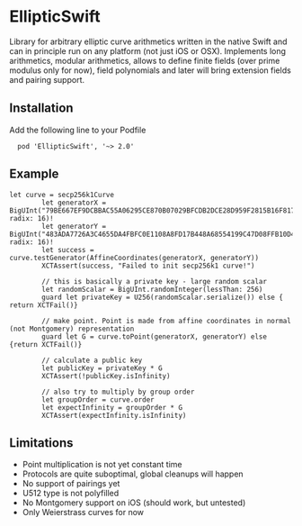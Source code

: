 # EllipticSwift

Library for arbitrary elliptic curve arithmetics written in the native Swift and can in principle run on any platform (not just iOS or OSX). Implements long arithmetics, modular arithmetics, allows to define finite fields (over prime modulus only for now), field polynomials and later will bring extension fields and pairing support.

## Installation

Add the following line to your Podfile

```
  pod 'EllipticSwift', '~> 2.0'
```

## Example

```
let curve = secp256k1Curve
        let generatorX = BigUInt("79BE667EF9DCBBAC55A06295CE870B07029BFCDB2DCE28D959F2815B16F81798", radix: 16)!
        let generatorY = BigUInt("483ADA7726A3C4655DA4FBFC0E1108A8FD17B448A68554199C47D08FFB10D4B8", radix: 16)!
        let success = curve.testGenerator(AffineCoordinates(generatorX, generatorY))
        XCTAssert(success, "Failed to init secp256k1 curve!")
        
        // this is basically a private key - large random scalar
        let randomScalar = BigUInt.randomInteger(lessThan: 256)
        guard let privateKey = U256(randomScalar.serialize()) else { return XCTFail()}
        
        // make point. Point is made from affine coordinates in normal (not Montgomery) representation
        guard let G = curve.toPoint(generatorX, generatorY) else {return XCTFail()}
        
        // calculate a public key
        let publicKey = privateKey * G
        XCTAssert(!publicKey.isInfinity)
        
        // also try to multiply by group order
        let groupOrder = curve.order
        let expectInfinity = groupOrder * G
        XCTAssert(expectInfinity.isInfinity)
```

## Limitations

- Point multiplication is not yet constant time
- Protocols are quite suboptimal, global cleanups will happen
- No support of pairings yet
- U512 type is not polyfilled
- No Montgomery support on iOS (should work, but untested)
- Only Weierstrass curves for now